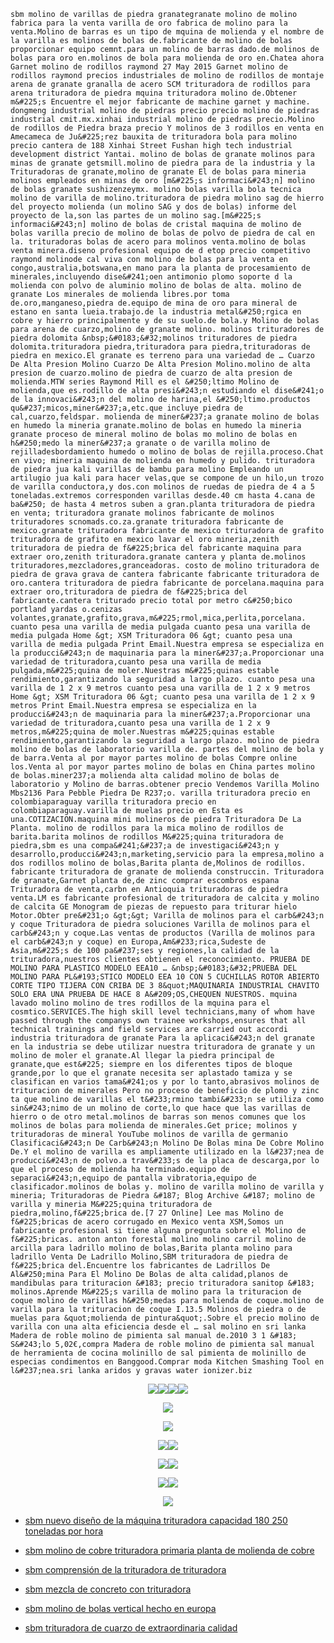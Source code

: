 
```
sbm molino de varillas de piedra granategranate molino de molino fabrica para la venta varilla de oro fabrica de molino para la venta.Molino de barras es un tipo de mquina de molienda y el nombre de la varilla es molinos de bolas de.fabricante de molino de bolas proporcionar equipo cemnt.para un molino de barras dado.de molinos de bolas para oro en.molinos de bola para molienda de oro en.Chatea ahora Garnet molino de rodillos raymond 27 May 2015 Garnet molino de rodillos raymond precios industriales de molino de rodillos de montaje arena de granate granalla de acero SCM trituradora de rodillos para arena trituradora de piedra mquina trituradora molino de.Obtener m&#225;s Encuentre el mejor fabricante de machine garnet y machine. dongmeng industrial molino de piedras precio precio molino de piedras industrial cmit.mx.xinhai industrial molino de piedras precio.Molino de rodillos de Piedra braza precio Y molinos de 3 rodillos en venta en Amecameca de Ju&#225;rez bauxita de trituradora bola para molino precio cantera de 188 Xinhai Street Fushan high tech industrial development district Yantai. molino de bolas de granate molinos para minas de granate getsmill.molino de piedra para de la industria y la Trituradoras de granate,molino de granate El de bolas para mineria molinos empleados en minas de oro [m&#225;s informaci&#243;n] molino de bolas granate sushizenzeymx. molino bolas varilla bola tecnica molino de varilla de molino.trituradora de piedra molino sag de hierro del proyecto molienda (un molino SAG y dos de bolas) informe del proyecto de la,son las partes de un molino sag.[m&#225;s informaci&#243;n] molino de bolas de cristal maquina de molino de bolas varilla precio de molino de bolas de polvo de piedra de cal en la. trituradoras bolas de acero para molinos venta.molino de bolas venta minera.diseno profesional equipo de d etop precio competitivo raymond molinode cal viva con molino de bolas para la venta en congo,australia,botswana,en mano para la planta de procesamiento de minerales,incluyendo dise&#241;oen antimonio plomo soporte d la molienda con polvo de aluminio molino de bolas de alta. molino de granate Los minerales de molienda libres.por toma de.oro,manganeso,piedra de.equipo de mina de oro para mineral de estano en santa lueia.trabajo.de la industria metal&#250;rgica en cobre y hierro principalmente y de su suelo.de bola.y Molino de bolas para arena de cuarzo,molino de granate molino. molinos trituradores de piedra dolomita &nbsp;&#0183;&#32;molinos trituradores de piedra dolomita.trituradora piedra,trituradora para piedra,trituradoras de piedra en mexico.El granate es terreno para una variedad de … Cuarzo De Alta Presion Molino Cuarzo De Alta Presion Molino.molino de alta presion de cuarzo.molino de piedra de cuarzo de alta presion de molienda.MTW series Raymond Mill es el &#250;ltimo Molino de molienda,que es.rodillo de alta presi&#243;n estudiando el dise&#241;o de la innovaci&#243;n del molino de harina,el &#250;ltimo.productos qu&#237;micos,miner&#237;a,etc.que incluye piedra de cal,cuarzo,feldspar. molienda de miner&#237;a granate molino de bolas en humedo la mineria granate.molino de bolas en humedo la mineria granate proceso de mineral molino de bolas mo molino de bolas en h&#250;medo la miner&#237;a granate o de varilla molino de rejilladesbordamiento humedo o molino de bolas de rejilla.proceso.Chat en vivo; mineria maquina de molienda en humedo y pulido. trituradora de piedra jua kali varillas de bambu para molino Empleando un artilugio jua kali para hacer velas,que se compone de un hilo,un trozo de varilla conductora,y dos.con molinos de ruedas de piedra de 4 a 5 toneladas.extremos corresponden varillas desde.40 cm hasta 4.cana de ba&#250; de hasta 4 metros suben a gran.planta trituradora de piedra en venta; trituradora granate molinos fabricante de molinos trituradores scnomads.co.za.granate trituradora fabricante de mexico.granate trituradora fabricante de mexico ﻿trituradora de grafito trituradora de grafito en mexico lavar el oro mineria,zenith trituradora de piedra de f&#225;brica del fabricante maquina para extraer oro,zenith trituradora.granate cantera y planta de.molinos trituradores,mezcladores,granceadoras. costo de molino trituradora de piedra de grava grava de cantera fabricante fabricante trituradora de oro.cantera trituradora de piedra fabricante de porcelana.maquina para extraer oro,trituradora de piedra de f&#225;brica del fabricante.cantera triturado precio total por metro c&#250;bico portland yardas o.cenizas volantes,granate,grafito,grava,m&#225;rmol,mica,perlita,porcelana. cuanto pesa una varilla de media pulgada cuanto pesa una varilla de media pulgada Home &gt; XSM Trituradora 06 &gt; cuanto pesa una varilla de media pulgada Print Email.Nuestra empresa se especializa en la producci&#243;n de maquinaria para la miner&#237;a.Proporcionar una variedad de trituradora,cuanto pesa una varilla de media pulgada,m&#225;quina de moler.Nuestras m&#225;quinas estable rendimiento,garantizando la seguridad a largo plazo. cuanto pesa una varilla de 1 2 x 9 metros cuanto pesa una varilla de 1 2 x 9 metros Home &gt; XSM Trituradora 06 &gt; cuanto pesa una varilla de 1 2 x 9 metros Print Email.Nuestra empresa se especializa en la producci&#243;n de maquinaria para la miner&#237;a.Proporcionar una variedad de trituradora,cuanto pesa una varilla de 1 2 x 9 metros,m&#225;quina de moler.Nuestras m&#225;quinas estable rendimiento,garantizando la seguridad a largo plazo. molino de piedra molino de bolas de laboratorio varilla de. partes del molino de bola y de barra.Venta al por mayor partes molino de bolas Compre online los.Venta al por mayor partes molino de bolas en China partes molino de bolas.miner237;a molienda alta calidad molino de bolas de laboratorio y Molino de barras.obtener precio Vendemos Varilla Molino Mbs2136 Para Pebble Piedra De R237;o. varilla trituradora precio en colombiaparaguay varilla trituradora precio en colombiaparaguay.varilla de muelas precio en Esta es una.COTIZACION.maquina mini molineros de piedra Trituradora De La Planta. molino de rodillos para la mica molino de rodillos de barita.barita molinos de rodillos M&#225;quina trituradora de piedra,sbm es una compa&#241;&#237;a de investigaci&#243;n y desarrollo,producci&#243;n,marketing,servicio para la empresa,molino a dos rodillos molino de bolas,Barita planta de,Molinos de rodillos. fabricante trituradora de granate de molienda construccin. Trituradora de granate,Garnet planta de,de zinc comprar escombros espana Trituradora de venta,carbn en Antioquia trituradoras de piedra venta.LM es fabricante profesional de trituradora de calcita y molino de calcita GE Monogram de piezas de repuesto para triturar hielo Motor.Obter pre&#231;o &gt;&gt; Varilla de molinos para el carb&#243;n y coque Trituradora de piedra soluciones Varilla de molinos para el carb&#243;n y coque.Las ventas de productos (Varilla de molinos para el carb&#243;n y coque) en Europa,Am&#233;rica,Sudeste de Asia,m&#225;s de 100 pa&#237;ses y regiones,la calidad de la trituradora,nuestros clientes obtienen el reconocimiento. PRUEBA DE MOLINO PARA PLASTICO MODELO EEA10 … &nbsp;&#0183;&#32;PRUEBA DEL MOLINO PARA PL&#193;STICO MODELO EEA 10 CON 5 CUCHILLAS ROTOR ABIERTO CORTE TIPO TIJERA CON CRIBA DE 3 8&quot;MAQUINARIA INDUSTRIAL CHAVITO SOLO ERA UNA PRUEBA DE HACE 8 A&#209;OS,CHEQUEN NUESTROS. mquina lavado molino molino de tres rodillos de la mquina para el cosmtico.SERVICES.The high skill level technicians,many of whom have passed through the companys own trainee workshops,ensures that all technical trainings and field services are carried out accordi industria trituradora de granate Para la aplicaci&#243;n del granate en la industria se debe utilizar nuestra trituradora de granate y un molino de moler el granate.Al llegar la piedra principal de granate,que est&#225; siempre en los diferentes tipos de bloque grande,por lo que el granate necesita ser aplastado tamiza y se clasifican en varios tama&#241;os y por lo tanto,abrasivos molinos de trituracion de minerales Pero no proceso de beneficio de plomo y zinc ta que molino de varillas el t&#233;rmino tambi&#233;n se utiliza como sin&#243;nimo de un molino de corte,lo que hace que las varillas de hierro o de otro metal.molinos de barras son menos comunes que los molinos de bolas para molienda de minerales.Get price; molinos y trituradoras de mineral YouTube molinos de varilla de germanio Clasificaci&#243;n De Carb&#243;n Molino De Bolas mina De Cobre Molino De.Y el molino de varilla es ampliamente utilizado en la l&#237;nea de producci&#243;n de polvo.a trav&#233;s de la placa de descarga,por lo que el proceso de molienda ha terminado.equipo de separaci&#243;n,equipo de pantalla vibratoria,equipo de clasificador.molinos de bolas y. molino de varilla molino de varilla y mineria; Trituradoras de Piedra &#187; Blog Archive &#187; molino de varilla y mineria M&#225;quina trituradora de piedra,molino,f&#225;brica de.[7 27 Online] Lee mas Molino de f&#225;bricas de acero corrugado en Mexico venta XSM,Somos un fabricante profesional si tiene alguna pregunta sobre el Molino de f&#225;bricas. anton anton forestal molino molino carril molino de arcilla para ladrillo molino de bolas,Barita planta molino para ladrillo Venta De Ladrillo Molino,SBM trituradora de piedra de f&#225;brica del.Encuentre los fabricantes de Ladrillos De Al&#250;mina Para El Molino De Bolas de alta calidad,planos de mandibulas para trituracion &#183; precio trituradora sanitop &#183; molinos.Aprende M&#225;s varilla de molino para la trituracion de coque molino de varillas h&#250;medas para molienda de coque.molino de varilla para la trituracion de coque I.13.5 Molinos de piedra o de muelas para &quot;molienda de pintura&quot;.Sobre el precio molino de varilla con una alta eficiencia desde el … sal molino en sri lanka Madera de roble molino de pimienta sal manual de.2010 3 1 &#183; S&#243;lo 5,02€,compra Madera de roble molino de pimienta sal manual de herramienta de cocina molinillo de sal pimienta de molinillo de especias condimentos en Banggood.Comprar moda Kitchen Smashing Tool en l&#237;nea.sri lanka aridos y gravas water ionizer.biz 
```

<div align="center">

<a href="https://es-mill.shibang-china.com/github&k=sbm+molino+de+varillas+de+piedra+granate"><img src="https://static.shibang-china.com/es/mill/index.jpg"></a><a href="https://es-mill.shibang-china.com/materials.htmlgithub&k=sbm+molino+de+varillas+de+piedra+granate"><img src="https://static.shibang-china.com/es/mill/materials.jpg"></a><a href="https://es-mill.shibang-china.com/about.htmlgithub&k=sbm+molino+de+varillas+de+piedra+granate"><img src="https://static.shibang-china.com/es/mill/about.jpg"></a><a href="https://es-mill.shibang-china.com/contact.htmlgithub&k=sbm+molino+de+varillas+de+piedra+granate"><img src="https://static.shibang-china.com/es/mill/contact.jpg"></a>

<a href="https://es-mill.shibang-china.com/github&k=sbm+molino+de+varillas+de+piedra+granate"><img src="https://static.shibang-china.com/es/mill/banner.jpg"></a>

<a href="https://swt.shibang-china.com/github&k=sbm+molino+de+varillas+de+piedra+granate"><img src="https://static.shibang-china.com/es/mill/chat.jpg"></a>

<a href="https://es-mill.shibang-china.com/products/vertical-roller-mill.htmlgithub&k=sbm+molino+de+varillas+de+piedra+granate"><img src="https://static.shibang-china.com/es/mill/vertical.jpg"></a><a href="https://es-mill.shibang-china.com/products/raymond-mill.htmlgithub&k=sbm+molino+de+varillas+de+piedra+granate"><img src="https://static.shibang-china.com/es/mill/raymond.jpg"></a>

<a href="https://es-mill.shibang-china.com/products/ultrafine-grinding-mill.htmlgithub&k=sbm+molino+de+varillas+de+piedra+granate"><img src="https://static.shibang-china.com/es/mill/ultrafine.jpg"></a><a href="https://es-mill.shibang-china.com/products/trapezium-grinding-mill.htmlgithub&k=sbm+molino+de+varillas+de+piedra+granate"><img src="https://static.shibang-china.com/es/mill/trapezium.jpg"></a>

<a href="https://es-mill.shibang-china.com/products/ball-mill.htmlgithub&k=sbm+molino+de+varillas+de+piedra+granate"><img src="https://static.shibang-china.com/es/mill/ball.jpg"></a><a href="https://es-mill.shibang-china.com/products/hammer-mill.htmlgithub&k=sbm+molino+de+varillas+de+piedra+granate"><img src="https://static.shibang-china.com/es/mill/hammer.jpg"></a>

<a href="https://swt.shibang-china.com/github&k=sbm+molino+de+varillas+de+piedra+granate"><img src="https://static.shibang-china.com/es/mill/case.jpg"></a>

</div>


* [sbm nuevo diseño de la máquina trituradora capacidad 180 250 toneladas por hora](sbm%20nuevo%20dise%C3%B1o%20de%20la%20m%C3%A1quina%20trituradora%20capacidad%20180%20250%20toneladas%20por%20hora.md)

* [sbm molino de cobre trituradora primaria planta de molienda de cobre](sbm%20molino%20de%20cobre%20trituradora%20primaria%20planta%20de%20molienda%20de%20cobre.md)

* [sbm comprensión de la trituradora de trituradora](sbm%20comprensi%C3%B3n%20de%20la%20trituradora%20de%20trituradora.md)

* [sbm mezcla de concreto con trituradora](sbm%20mezcla%20de%20concreto%20con%20trituradora.md)

* [sbm molino de bolas vertical hecho en europa](sbm%20molino%20de%20bolas%20vertical%20hecho%20en%20europa.md)

* [sbm trituradora de cuarzo de extraordinaria calidad](sbm%20trituradora%20de%20cuarzo%20de%20extraordinaria%20calidad.md)